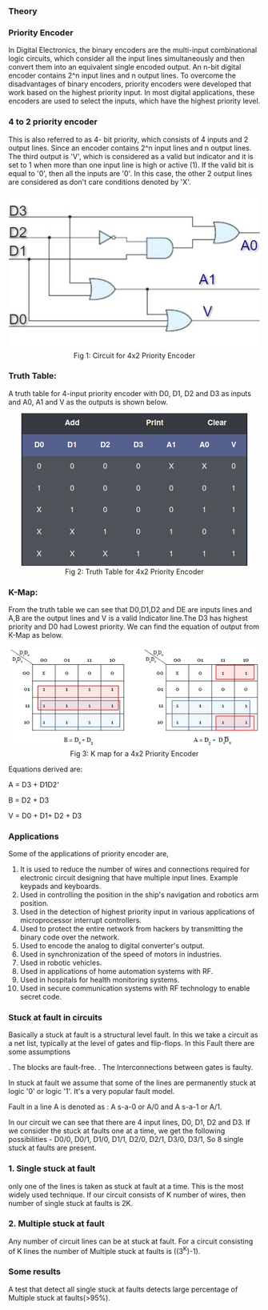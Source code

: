 ### Theory

### Priority Encoder

In Digital Electronics, the binary encoders are the multi-input combinational logic circuits, which consider all the input lines simultaneously and then convert them into an equivalent single encoded output. An n-bit digital encoder contains 2^n input lines and n output lines. To overcome the disadvantages of binary encoders, priority encoders were developed that work based on the highest priority input. In most digital applications, these encoders are used to select the inputs, which have the highest priority level.

### 4 to 2 priority encoder

This is also referred to as 4- bit priority, which consists of 4 inputs and 2 output lines. Since an encoder contains 2^n input lines and n output lines. The third output is 'V', which is considered as a valid but indicator and it is set to 1 when more than one input line is high or active (1). If the valid bit is equal to '0', then all the inputs are '0'. In this case, the other 2 output lines are considered as don't care conditions denoted by 'X'.

<center><img src="./images/circuit.jpeg"/></center>
<center>Fig 1: Circuit for 4x2 Priority Encoder</center>

### Truth Table:

A truth table for 4-input priority encoder with D0, D1, D2 and D3 as inputs and A0, A1 and V as the outputs is shown below.

<center><img src="./images/truth-table.png"/></center>
<center>Fig 2: Truth Table for 4x2 Priority Encoder</center>

### K-Map:

From the truth table we can see that D0,D1,D2 and DE are inputs lines and A,B are the output lines and V is a valid Indicator line.The D3 has highest priority and D0 had Lowest priority. We can find the equation of output from K-Map as below.

<center><img src="./images/tt2.webp"/></center>
<center>Fig 3: K map for a 4x2 Priority Encoder</center>

Equations derived are:

A = D3 + D1D2'

B = D2 + D3

V = D0 + D1+ D2 + D3

### Applications

Some of the applications of priority encoder are,

1. It is used to reduce the number of wires and connections required for electronic circuit designing that have multiple input lines. Example keypads and keyboards.
2. Used in controlling the position in the ship's navigation and robotics arm position.
3. Used in the detection of highest priority input in various applications of microprocessor interrupt controllers.
4. Used to protect the entire network from hackers by transmitting the binary code over the network.
5. Used to encode the analog to digital converter's output.
6. Used in synchronization of the speed of motors in industries.
7. Used in robotic vehicles.
8. Used in applications of home automation systems with RF.
9. Used in hospitals for health monitoring systems.
10. Used in secure communication systems with RF technology to enable secret code.

### Stuck at fault in circuits

Basically a stuck at fault is a structural level fault. In this we take a circuit as a net list, typically at the level of gates and flip-flops. In this Fault there are some assumptions

. The blocks are fault-free.
. The Interconnections between gates is faulty.

In stuck at fault we assume that some of the lines are permanently stuck at logic '0' or logic '1'. It's a very popular fault model.

Fault in a line A is denoted as : A s-a-0 or A/0 and A s-a-1 or A/1.

In our circuit we can see that there are 4 input lines, D0, D1, D2 and D3. If we consider the stuck at faults one at a time, we get the following possibilities - D0/0, D0/1, D1/0, D1/1, D2/0, D2/1, D3/0, D3/1, So 8 single stuck at faults are present.

### 1. Single stuck at fault

only one of the lines is taken as stuck at fault at a time. This is the most widely used technique. If our circuit consists of K number of wires, then number of single stuck at faults is 2K.

### 2. Multiple stuck at fault

Any number of circuit lines can be at stuck at fault. For a circuit consisting of K lines the number of Multiple stuck at faults is ((3<sup>K</sup>)-1).

### Some results

A test that detect all single stuck at faults detects large percentage of Multiple stuck at faults(>95%).